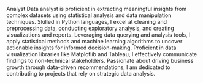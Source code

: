 Analyst
Data analyst is proficient in extracting meaningful insights from complex datasets using statistical analysis and data manipulation techniques. Skilled in Python languages, I excel at cleaning and preprocessing data, conducting exploratory analysis, and creating visualizations and reports. Leveraging data querying and analysis tools, I apply statistical methods and machine learning algorithms to uncover actionable insights for informed decision-making. Proficient in data visualization libraries like Matplotlib and Tableau, I effectively communicate findings to non-technical stakeholders. Passionate about driving business growth through data-driven recommendations, I am dedicated to contributing to projects that rely on strategic data analysis.
